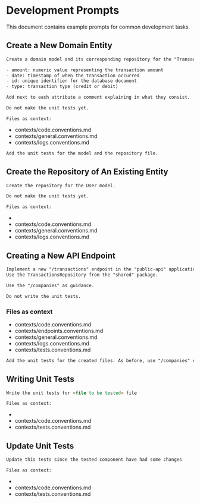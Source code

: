 # Development Prompts

This document contains example prompts for common development tasks.

## Create a New Domain Entity

```markdown
Create a domain model and its corresponding repository for the "Transaction" entity in the "shared" package with the following attributes:

- amount: numeric value representing the transaction amount
- date: timestamp of when the transaction occurred
- id: unique identifier for the database document
- type: transaction type (credit or debit)

Add next to each attribute a comment explaining in what they consist.

Do not make the unit tests yet.
```

`Files as context:`

- contexts/code.conventions.md
- contexts/general.conventions.md
- contexts/logs.conventions.md

```markdown
Add the unit tests for the model and the repository file.
```

## Create the Repository of An Existing Entity

```markdown
Create the repository for the User model.

Do not make the unit tests yet.
```

`Files as context:`

- <model file>
- contexts/code.conventions.md
- contexts/general.conventions.md
- contexts/logs.conventions.md

## Creating a New API Endpoint

```markdown
Implement a new "/transactions" endpoint in the "public-api" application with full CRUD operations.
Use the TransactionsRepository from the "shared" package.

Use the "/companies" as guidance.

Do not write the unit tests.
```

### Files as context

- contexts/code.conventions.md
- contexts/endpoints.conventions.md
- contexts/general.conventions.md
- contexts/logs.conventions.md
- contexts/tests.conventions.md

```markdown
Add the unit tests for the created files. As before, use "/companies" endpoint as guidance
```

## Writing Unit Tests

```markdown
Write the unit tests for <file to be tested> file
```

`Files as context:`

- <file to be tested>
- contexts/code.conventions.md
- contexts/tests.conventions.md

## Update Unit Tests

```markdown
Update this tests since the tested component have had some changes
```

`Files as context:`

- <current file with tests>
- contexts/code.conventions.md
- contexts/tests.conventions.md
